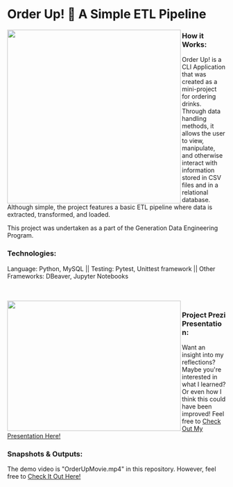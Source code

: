 # Order Up! :tropical_drink: A Simple ETL Pipeline

<img align="left" img src="https://user-images.githubusercontent.com/70574102/97869246-0cb48380-1d09-11eb-82fc-116bfdb032ca.png" width="400" />

### How it Works:
Order Up! is a CLI Application that was created as a mini-project for ordering drinks. Through data handling methods, it allows the user to view, manipulate, and otherwise interact with information stored in CSV files and in a relational database. 
Although simple, the project features a basic ETL pipeline where data is extracted, transformed, and loaded.

This project was undertaken as a part of the Generation Data Engineering Program.


### Technologies: 
Language: Python, MySQL || Testing: Pytest, Unittest framework || Other Frameworks: DBeaver, Jupyter Notebooks

<br/> 
<br/> 

<img align = "left" img src="https://user-images.githubusercontent.com/70574102/98035964-2ccf6a00-1e11-11eb-80f4-20e3eb1ca56d.png" width="400" height ="300">

### Project Prezi Presentation:

Want an insight into my reflections? Maybe you're interested in what I learned? Or even how I think this could have been improved! Feel free to [Check Out My Presentation Here!](https://prezi.com/p/edit/wwzm0xyylhfx/)


### Snapshots & Outputs:

The demo video is "OrderUpMovie.mp4" in this repository. However, feel free to [Check It Out Here!](https://youtu.be/u20lr1NblYQ)
